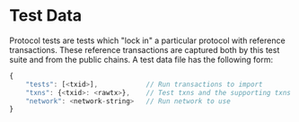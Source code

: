 # Test Data

Protocol tests are tests which "lock in" a particular protocol with reference transactions.
These reference transactions are captured both by this test suite and from the public chains.
A test data file has the following form:

```javascript
{
    "tests": [<txid>],            // Run transactions to import
    "txns": {<txid>: <rawtx>},    // Test txns and the supporting txns needed to load them
    "network": <network-string>   // Run network to use
}
```
